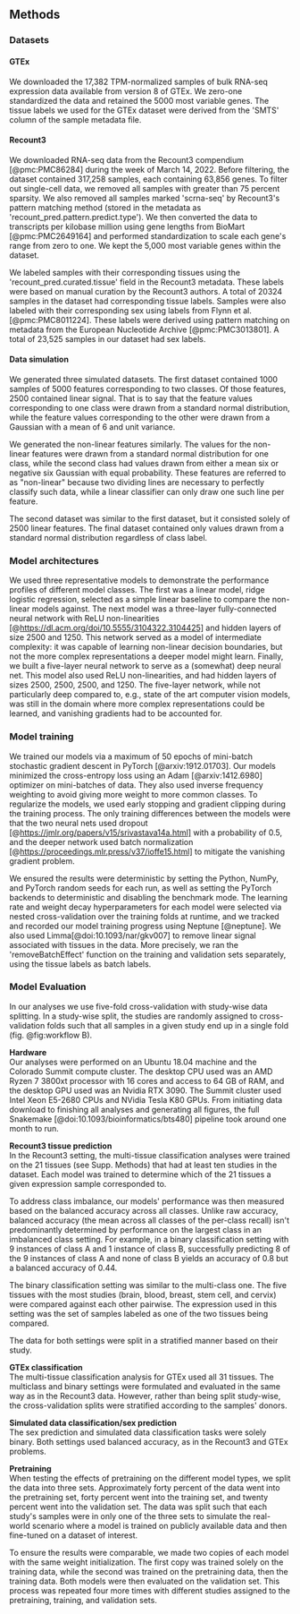 ## Methods

### Datasets

#### GTEx

We downloaded the 17,382 TPM-normalized samples of bulk RNA-seq expression data available from version 8 of GTEx.
We zero-one standardized the data and retained the 5000 most variable genes.
The tissue labels we used for the GTEx dataset were derived from the 'SMTS' column of the sample metadata file.

#### Recount3

We downloaded RNA-seq data from the Recount3 compendium [@pmc:PMC86284] during the week of March 14, 2022.
Before filtering, the dataset contained 317,258 samples, each containing 63,856 genes.
To filter out single-cell data, we removed all samples with greater than 75 percent sparsity.
We also removed all samples marked 'scrna-seq' by Recount3's pattern matching method (stored in the metadata as 'recount_pred.pattern.predict.type').
We then converted the data to transcripts per kilobase million using gene lengths from BioMart [@pmc:PMC2649164] and performed standardization to scale each gene's range from zero to one.
We kept the 5,000 most variable genes within the dataset.

We labeled samples with their corresponding tissues using the 'recount_pred.curated.tissue' field in the Recount3 metadata.
These labels were based on manual curation by the Recount3 authors.
A total of 20324 samples in the dataset had corresponding tissue labels.
Samples were also labeled with their corresponding sex using labels from Flynn et al. [@pmc:PMC8011224].
These labels were derived using pattern matching on metadata from the European Nucleotide Archive [@pmc:PMC3013801].
A total of 23,525 samples in our dataset had sex labels.

#### Data simulation

We generated three simulated datasets.
The first dataset contained 1000 samples of 5000 features corresponding to two classes.
Of those features, 2500 contained linear signal.
That is to say that the feature values corresponding to one class were drawn from a standard normal distribution, while the feature values corresponding to the other were drawn from a Gaussian with a mean of 6 and unit variance.

We generated the non-linear features similarly.
The values for the non-linear features were drawn from a standard normal distribution for one class, while the second class had values drawn from either a mean six or negative six Gaussian with equal probability.
These features are referred to as "non-linear" because two dividing lines are necessary to perfectly classify such data, while a linear classifier can only draw one such line per feature.

The second dataset was similar to the first dataset, but it consisted solely of 2500 linear features.
The final dataset contained only values drawn from a standard normal distribution regardless of class label.

### Model architectures

We used three representative models to demonstrate the performance profiles of different model classes.
The first was a linear model, ridge logistic regression, selected as a simple linear baseline to compare the non-linear models against.
The next model was a three-layer fully-connected neural network with ReLU non-linearities [@https://dl.acm.org/doi/10.5555/3104322.3104425] and hidden layers of size 2500 and 1250.
This network served as a model of intermediate complexity: it was capable of learning non-linear decision boundaries, but not the more complex representations a deeper model might learn.
Finally, we built a five-layer neural network to serve as a (somewhat) deep neural net.
This model also used ReLU non-linearities, and had hidden layers of sizes 2500, 2500, 2500, and 1250.
The five-layer network, while not particularly deep compared to, e.g., state of the art computer vision models, was still in the domain where more complex representations could be learned, and vanishing gradients had to be accounted for.

### Model training

We trained our models via a maximum of 50 epochs of mini-batch stochastic gradient descent in PyTorch [@arxiv:1912.01703].
Our models minimized the cross-entropy loss using an Adam [@arxiv:1412.6980] optimizer on mini-batches of data.
They also used inverse frequency weighting to avoid giving more weight to more common classes.
To regularize the models, we used early stopping and gradient clipping during the training process.
The only training differences between the models were that the two neural nets used dropout [@https://jmlr.org/papers/v15/srivastava14a.html] with a probability of 0.5, and the deeper network used batch normalization [@https://proceedings.mlr.press/v37/ioffe15.html] to mitigate the vanishing gradient problem.

We ensured the results were deterministic by setting the Python, NumPy, and PyTorch random seeds for each run, as well as setting the PyTorch backends to deterministic and disabling the benchmark mode.
The learning rate and weight decay hyperparameters for each model were selected via nested cross-validation over the training folds at runtime, and we tracked and recorded our model training progress using Neptune [@neptune].
We also used Limma[@doi:10.1093/nar/gkv007] to remove linear signal associated with tissues in the data.
More precisely, we ran the 'removeBatchEffect' function on the training and validation sets separately, using the tissue labels as batch labels.


### Model Evaluation
In our analyses we use five-fold cross-validation with study-wise data splitting.
In a study-wise split, the studies are randomly assigned to cross-validation folds such that all samples in a given study end up in a single fold (fig. @fig:workflow B).

**Hardware**  
Our analyses were performed on an Ubuntu 18.04 machine and the Colorado Summit compute cluster.
The desktop CPU used was an AMD Ryzen 7 3800xt processor with 16 cores and access to 64 GB of RAM, and the desktop GPU used was an Nvidia RTX 3090.
The Summit cluster used Intel Xeon E5-2680 CPUs and NVidia Tesla K80 GPUs.
From initiating data download to finishing all analyses and generating all figures, the full Snakemake [@doi:10.1093/bioinformatics/bts480] pipeline took around one month to run.

**Recount3 tissue prediction**  
In the Recount3 setting, the multi-tissue classification analyses were trained on the 21 tissues (see Supp. Methods) that had at least ten studies in the dataset.
Each model was trained to determine which of the 21 tissues a given expression sample corresponded to.

To address class imbalance, our models' performance was then measured based on the balanced accuracy across all classes.
Unlike raw accuracy, balanced accuracy (the mean across all classes of the per-class recall) isn't predominantly determined by performance on the largest class in an imbalanced class setting.
For example, in a binary classification setting with 9 instances of class A and 1 instance of class B, successfully predicting 8 of the 9 instances of class A and none of class B yields an accuracy of 0.8 but a balanced accuracy of 0.44.

The binary classification setting was similar to the multi-class one.
The five tissues with the most studies (brain, blood, breast, stem cell, and cervix) were compared against each other pairwise.
The expression used in this setting was the set of samples labeled as one of the two tissues being compared.

The data for both settings were split in a stratified manner based on their study.

**GTEx classification**  
The multi-tissue classification analysis for GTEx used all 31 tissues.
The multiclass and binary settings were formulated and evaluated in the same way as in the Recount3 data.
However, rather than being split study-wise, the cross-validation splits were stratified according to the samples' donors.

**Simulated data classification/sex prediction**  
The sex prediction and simulated data classification tasks were solely binary.
Both settings used balanced accuracy, as in the Recount3 and GTEx problems.

**Pretraining**  
When testing the effects of pretraining on the different model types, we split the data into three sets.
Approximately forty percent of the data went into the pretraining set, forty percent went into the training set, and twenty percent went into the validation set.
The data was split such that each study's samples were in only one of the three sets to simulate the real-world scenario where a model is trained on publicly available data and then fine-tuned on a dataset of interest.

To ensure the results were comparable, we made two copies of each model with the same weight initialization.
The first copy was trained solely on the training data, while the second was trained on the pretraining data, then the training data.
Both models were then evaluated on the validation set.
This process was repeated four more times with different studies assigned to the pretraining, training, and validation sets.
